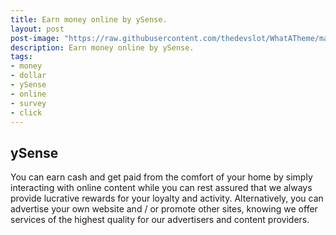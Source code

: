 ```yaml
---
title: Earn money online by ySense.
layout: post
post-image: "https://raw.githubusercontent.com/thedevslot/WhatATheme/master/assets/images/What%20is%20Jekyll%20and%20How%20to%20use%20it.png?token=AHMQUELVG36IDSA4SZEZ5P26Z64IW"
description: Earn money online by ySense.
tags:
- money
- dollar
- ySense
- online
- survey
- click
---
```


## ySense
You can earn cash and get paid from the comfort of your home by simply interacting with online content while you can rest assured that we always provide lucrative rewards for your loyalty and activity. Alternatively, you can advertise your own website and / or promote other sites, knowing we offer services of the highest quality for our advertisers and content providers.

